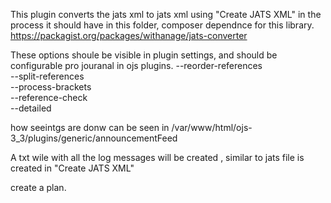 This plugin converts the jats xml to jats xml using  "Create JATS XML"
in the process it should have in this folder, composer dependnce for this library. https://packagist.org/packages/withanage/jats-converter

These options shoule be visible in plugin settings, and should be configurable pro jouranal in ojs plugins. 
--reorder-references \
    --split-references \
    --process-brackets \
    --reference-check \
    --detailed
  
 how seeintgs are donw  can be seen in   /var/www/html/ojs-3_3/plugins/generic/announcementFeed
    
A txt wile with all the log messages will be created , similar to jats file is created in  "Create JATS XML"

create a plan.
    
